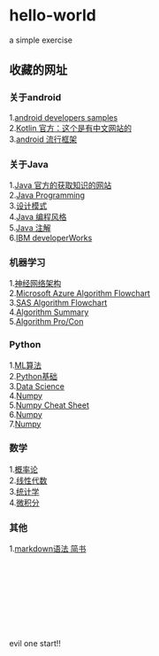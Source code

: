 # hello-world
a simple exercise

## 收藏的网址

### 关于android
1.[android developers samples](https://developer.android.com/samples/index.html)<br>
2.[Kotlin 官方：这个是有中文网站的](http://kotlinlang.org/docs/reference/basic-syntax.html)<br>
3.[android 流行框架](https://www.ctolib.com/cheatsheets-Android-ch.html)<br>

### 关于Java
1.[Java 官方的获取知识的网站](http://www.oracle.com/technetwork/cn/java/index.html)<br>
2.[Java Programming](http://introcs.cs.princeton.edu/java/10elements/)<br>
3.[设计模式](https://sourcemaking.com/design_patterns)<br>
4.[Java 编程风格](http://www.hawstein.com/posts/google-java-style.html)<br>
5.[Java 注解](http://www.oschina.net/question/12_15295)<br>
6.[IBM developerWorks](https://www.ibm.com/developerworks/cn/java/)<br>

### 机器学习
1.[神经网络架构](http://www.asimovinstitute.org/neural-network-zoo/)<br>
2.[Microsoft Azure Algorithm Flowchart](https://docs.microsoft.com/en-us/azure/machine-learning/machine-learning-algorithm-cheat-sheet)<br>
3.[SAS Algorithm Flowchart](http://blogs.sas.com/content/subconsciousmusings/2017/04/12/machine-learning-algorithm-use/)<br>
4.[Algorithm Summary](http://machinelearningmastery.com/a-tour-of-machine-learning-algorithms/)<br>
5.[Algorithm Pro/Con](https://blog.dataiku.com/machine-learning-explained-algorithms-are-your-friend)<br>

### Python
1.[ML算法](https://www.analyticsvidhya.com/blog/2015/09/full-cheatsheet-machine-learning-algorithms/)<br>
2.[Python基础](http://datasciencefree.com/python.pdf)<br>
3.[Data Science](https://www.datacamp.com/community/tutorials/python-data-science-cheat-sheet-basics#gs.0x1rxEA)<br>
4.[Numpy](https://www.dataquest.io/blog/numpy-cheat-sheet/)<br>
5.[Numpy Cheat Sheet](http://datasciencefree.com/numpy.pdf)<br>
6.[Numpy](https://www.datacamp.com/community/blog/python-numpy-cheat-sheet#gs.Nw3V6CE)<br>
7.[Numpy](https://github.com/donnemartin/data-science-ipython-notebooks/blob/master/numpy/numpy.ipynb)<br>

### 数学
1.[概率论](http://www.wzchen.com/s/probability_cheatsheet.pdf)<br>
2.[线性代数](https://minireference.com/static/tutorials/linear_algebra_in_4_pages.pdf)<br>
3.[统计学](http://web.mit.edu/~csvoss/Public/usabo/stats_handout.pdf)<br>
4.[微积分](http://tutorial.math.lamar.edu/getfile.aspx?file=B,41,N)<br>



### 其他
1.[markdown语法 简书](http://www.jianshu.com/p/b6f7e21ca498)
<br><br><br><br><br><br><br><br><br><br>
evil one start!!
